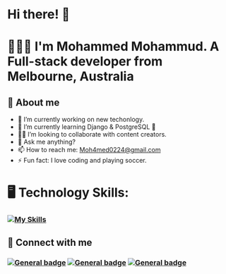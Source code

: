 # Hi there!  👋
# 🧑🏽‍💻 I'm Mohammed Mohammud.  A Full-stack developer from Melbourne, Australia

## 🚀 About me
- 🔭 I’m currently working on new techonlogy.
- 🌱 I’m currently learning Django & PostgreSQL :snake: 
- 🤝🏽 I’m looking to collaborate with content creators.
- 💬 Ask me anything?
- 📫 How to reach me: Moh4med0224@gmail.com 
- ⚡ Fun fact: I love coding and playing soccer.

# 🖥️ Technology Skills: 
### [![My Skills](https://skillicons.dev/icons?i=js,html,css,react,tailwind,nodejs,sass,figma)](https://skillicons.dev)
## 🔗 Connect with me
###  [![General badge](https://img.shields.io/badge/LinkedIn-0077B5?style=for-the-badge&logo=linkedin&logoColor=white)](https://www.linkedin.com/in/mohammed-mohammud-084a09294?utm_source=share&utm_campaign=share_via&utm_content=profile&utm_medium=ios_app)  [![General badge](https://img.shields.io/badge/Gmail-D14836?style=for-the-badge&logo=gmail&logoColor=white)](https://mail.google.com/mail/u/1/#inbox?compose=new) [![General badge](https://img.shields.io/badge/Twitter-1DA1F2?style=for-the-badge&logo=twitter&logoColor=white)](https://x.com/mohazxd?s=21&t=tylaIxS7pzIYgRXelAcZhw)



<!--
**Mohaz24/Mohaz24** is a ✨ _special_ ✨ repository because its `README.md` (this file) appears on your GitHub profile.


